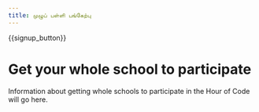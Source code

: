 ```yaml
---
title: முழுப் பள்ளி பங்கேற்பு
---
```


{{signup_button}}

# Get your whole school to participate

Information about getting whole schools to participate in the Hour of Code will go here.